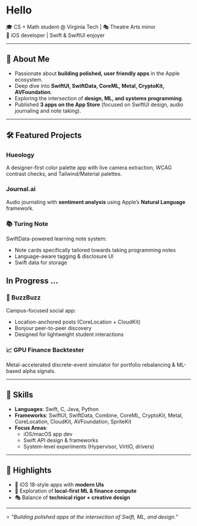 # Hello 

🎓 CS + Math student @ Virginia Tech | 🎭 Theatre Arts minor  
🍏 iOS developer | Swift & SwiftUI enjoyer

---

## 🚀 About Me
- Passionate about **building polished, user friendly apps** in the Apple ecosystem.  
- Deep dive into **SwiftUI, SwiftData, CoreML, Metal, CryptoKit, AVFoundation**.  
- Exploring the intersection of **design, ML, and systems programming**.  
- Published **3 apps on the App Store** (focused on SwiftUI design, audio journaling and note taking).  

---

## 🛠 Featured Projects

### Hueology 
A designer-first color palette app with live camera extraction, WCAG contrast checks, and Tailwind/Material palettes.  

### Journal.ai  
Audio journaling with **sentiment analysis** using Apple’s **Natural Language** framework.   

### 📚 Turing Note  
SwiftData-powered learning note system:  
- Note cards specifically tailored towards taking programming notes
- Language-aware tagging & disclosure UI  
- Swift data for storage


## In Progress ...

### 📍 BuzzBuzz  
Campus-focused social app:  
- Location-anchored posts (CoreLocation + CloudKit)  
- Bonjour peer-to-peer discovery  
- Designed for lightweight student interactions  

### 📈 GPU Finance Backtester  
Metal-accelerated discrete-event simulator for portfolio rebalancing & ML-based alpha signals.  

---

## 🔧 Skills
- **Languages**: Swift, C, Java, Python  
- **Frameworks**: SwiftUI, SwiftData, Combine, CoreML, CryptoKit, Metal, CoreLocation, CloudKit, AVFoundation, SpriteKit  
- **Focus Areas**:  
  - iOS/macOS app dev  
  - Swift API design & frameworks   
  - System-level experiments (Hypervisor, VirtIO, drivers)  

---

## 🌟 Highlights
- 📱 iOS 18-style apps with **modern UIs**  
- 🧠 Exploration of **local-first ML & finance compute**  
- 🎭 Balance of **technical rigor + creative design**  

---

⭐️ *“Building polished apps at the intersection of Swift, ML, and design.”*
